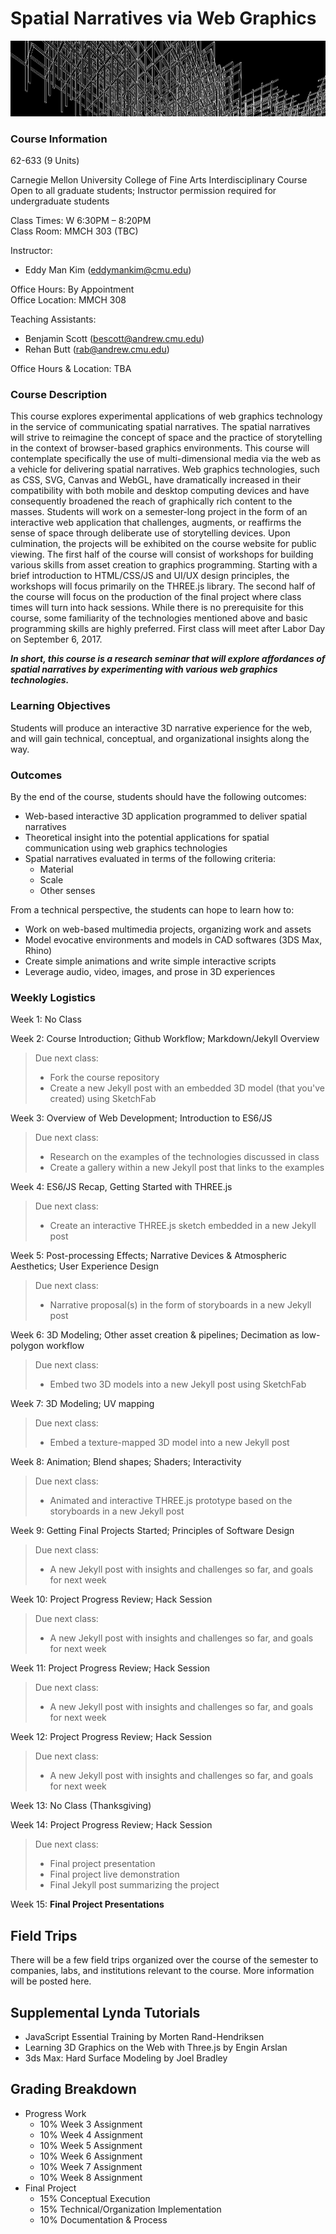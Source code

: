 # Spatial Narratives via Web Graphics
![](assets/banner.png)

### Course Information
62-633 (9 Units)<br>

Carnegie Mellon University College of Fine Arts Interdisciplinary Course<br>
Open to all graduate students; Instructor permission required for undergraduate students

Class Times: W 6:30PM – 8:20PM<br>
Class Room: MMCH 303 (TBC)

Instructor: 
- Eddy Man Kim ([eddymankim@cmu.edu](mailto:eddymankim@cmu.edu))

Office Hours: By Appointment<br>
Office Location: MMCH 308

Teaching Assistants: 
- Benjamin Scott ([bescott@andrew.cmu.edu](bescott@andrew.cmu.edu))
- Rehan Butt ([rab@andrew.cmu.edu](rab@andrew.cmu.edu))

Office Hours & Location: TBA

### Course Description
This course explores experimental applications of web graphics technology in the service of communicating spatial narratives.
The spatial narratives will strive to reimagine the concept of space and the practice of storytelling in the context of browser-based graphics environments.
This course will contemplate specifically the use of multi-dimensional media via the web as a vehicle for delivering spatial narratives.
Web graphics technologies, such as CSS, SVG, Canvas and WebGL, have dramatically increased in their compatibility with both mobile and desktop computing devices and have consequently broadened the reach of graphically rich content to the masses.
Students will work on a semester-long project in the form of an interactive web application that challenges, augments, or reaffirms the sense of space through deliberate use of storytelling devices.
Upon culmination, the projects will be exhibited on the course website for public viewing.
The first half of the course will consist of workshops for building various skills from asset creation to graphics programming.
Starting with a brief introduction to HTML/CSS/JS and UI/UX design principles, the workshops will focus primarily on the THREE.js library.
The second half of the course will focus on the production of the final project where class times will turn into hack sessions.
While there is no prerequisite for this course, some familiarity of the technologies mentioned above and basic programming skills are highly preferred.
First class will meet after Labor Day on September 6, 2017.

**_In short, this course is a research seminar that will explore affordances of spatial narratives by experimenting with various web graphics technologies._**

### Learning Objectives
Students will produce an interactive 3D narrative experience for the web,
and will gain technical, conceptual, and organizational insights along the way.

### Outcomes
By the end of the course, students should have the following outcomes:
- Web-based interactive 3D application programmed to deliver spatial narratives
- Theoretical insight into the potential applications for spatial communication using web graphics technologies
- Spatial narratives evaluated in terms of the following criteria:
  - Material
  - Scale
  - Other senses

From a technical perspective, the students can hope to learn how to: 
- Work on web-based multimedia projects, organizing work and assets
- Model evocative environments and models in CAD softwares (3DS Max, Rhino)
- Create simple animations and write simple interactive scripts
- Leverage audio, video, images, and prose in 3D experiences


### Weekly Logistics


Week 1: No Class

Week 2: Course Introduction; Github Workflow; Markdown/Jekyll Overview
> Due next class:
> - Fork the course repository
> - Create a new Jekyll post with an embedded 3D model (that you've created) using SketchFab

Week 3: Overview of Web Development; Introduction to ES6/JS
> Due next class:
> - Research on the examples of the technologies discussed in class
> - Create a gallery within a new Jekyll post that links to the examples

Week 4: ES6/JS Recap, Getting Started with THREE.js
> Due next class:
> - Create an interactive THREE.js sketch embedded in a new Jekyll post

Week 5: Post-processing Effects; Narrative Devices & Atmospheric Aesthetics; User Experience Design
> Due next class:
> - Narrative proposal(s) in the form of storyboards in a new Jekyll post

Week 6: 3D Modeling; Other asset creation & pipelines; Decimation as low-polygon workflow
> Due next class:
> - Embed two 3D models into a new Jekyll post using SketchFab

Week 7: 3D Modeling; UV mapping
> Due next class:
> - Embed a texture-mapped 3D model into a new Jekyll post

Week 8: Animation; Blend shapes; Shaders; Interactivity
> Due next class:
> - Animated and interactive THREE.js prototype based on the storyboards in a new Jekyll post

Week 9: Getting Final Projects Started; Principles of Software Design
> Due next class:
> - A new Jekyll post with insights and challenges so far, and goals for next week

Week 10: Project Progress Review; Hack Session
> Due next class:
> - A new Jekyll post with insights and challenges so far, and goals for next week

Week 11: Project Progress Review; Hack Session
> Due next class:
> - A new Jekyll post with insights and challenges so far, and goals for next week

Week 12: Project Progress Review; Hack Session
> Due next class:
> - A new Jekyll post with insights and challenges so far, and goals for next week

Week 13: No Class (Thanksgiving)

Week 14: Project Progress Review; Hack Session
> Due next class:
> - Final project presentation
> - Final project live demonstration
> - Final Jekyll post summarizing the project

Week 15: **Final Project Presentations**

## Field Trips
There will be a few field trips organized over the course of the semester to companies, labs, and institutions relevant to the course. More information will be posted here.

## Supplemental Lynda Tutorials
- JavaScript Essential Training by Morten Rand-Hendriksen
- Learning 3D Graphics on the Web with Three.js by Engin Arslan
- 3ds Max: Hard Surface Modeling by Joel Bradley

## Grading Breakdown
- Progress Work
  - 10% Week 3 Assignment
  - 10% Week 4 Assignment
  - 10% Week 5 Assignment
  - 10% Week 6 Assignment
  - 10% Week 7 Assignment
  - 10% Week 8 Assignment
- Final Project
  - 15% Conceptual Execution
  - 15% Technical/Organization Implementation
  - 10% Documentation & Process

